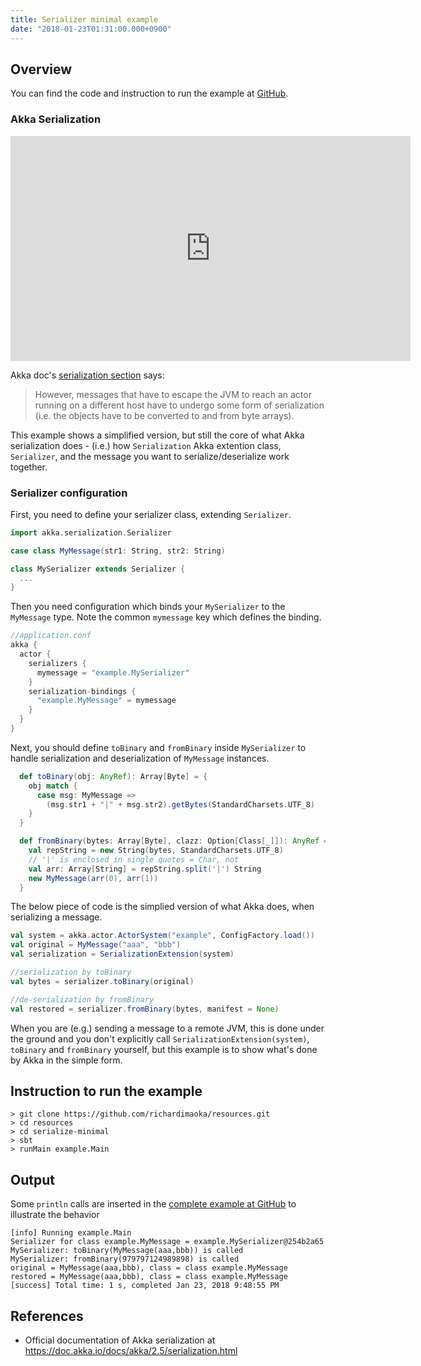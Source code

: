 ```yaml
---
title: Serializer minimal example
date: "2018-01-23T01:31:00.000+0900"
---
```


## Overview

You can find the code and instruction to run the example at [GitHub](https://github.com/richardimaoka/resources/tree/master/serialize-minimal).

### Akka Serialization

<p align="center">
  <iframe width="640" height="360"" src="https://www.youtube.com/embed/paclLCSv6NA" frameborder="0" allow="autoplay; encrypted-media" allowfullscreen></iframe>
</p>

Akka doc's [serialization section](https://doc.akka.io/docs/akka/2.5/serialization.html) says:

> However, messages that have to escape the JVM to reach an actor running on a different host have to undergo some form of serialization (i.e. the objects have to be converted to and from byte arrays).

This example shows a simplified version, but still the core of what Akka serialization does - 
(i.e.) how `Serialization` Akka extention class, `Serializer`,
and the message you want to serialize/deserialize work together.

### Serializer configuration

First, you need to define your serializer class, extending `Serializer`.

```scala
import akka.serialization.Serializer

case class MyMessage(str1: String, str2: String)

class MySerializer extends Serializer {
  ...
}
```

Then you need configuration which binds your `MySerializer` to the `MyMessage` type.
Note the common `mymessage` key which defines the binding.

```scala
//application.conf
akka {
  actor {
    serializers {
      mymessage = "example.MySerializer"
    }                                     
    serialization-bindings {              
      "example.MyMessage" = mymessage     
    }
  }
}
```

Next, you should define `toBinary` and `fromBinary` inside `MySerializer` to handle
serialization and deserialization of `MyMessage` instances.

```scala
  def toBinary(obj: AnyRef): Array[Byte] = {
    obj match {
      case msg: MyMessage => 
        (msg.str1 + "|" + msg.str2).getBytes(StandardCharsets.UTF_8)
    }
  }
```

```scala
  def fromBinary(bytes: Array[Byte], clazz: Option[Class[_]]): AnyRef = {
    val repString = new String(bytes, StandardCharsets.UTF_8)
    // '|' is enclosed in single quotes = Char, not 
    val arr: Array[String] = repString.split('|') String
    new MyMessage(arr(0), arr(1))
  }
```

The below piece of code is the simplied version of what Akka does, when serializing a message.

```scala
val system = akka.actor.ActorSystem("example", ConfigFactory.load())
val original = MyMessage("aaa", "bbb")
val serialization = SerializationExtension(system)

//serialization by toBinary
val bytes = serializer.toBinary(original)

//de-serialization by fromBinary
val restored = serializer.fromBinary(bytes, manifest = None)
```

When you are (e.g.) sending a message to a remote JVM, this is done under the ground
and you don't explicitly call `SerializationExtension(system)`, `toBinary` and `fromBinary` yourself, but this example is to show what's done by Akka in the simple form.


## Instruction to run the example
```plaintext
> git clone https://github.com/richardimaoka/resources.git
> cd resources
> cd serialize-minimal
> sbt
> runMain example.Main
```

## Output 

Some `println` calls are inserted in the [complete example at GitHub](https://github.com/richardimaoka/resources/tree/master/serialize-minimal) to illustrate the behavior

```plaintext
[info] Running example.Main
Serializer for class example.MyMessage = example.MySerializer@254b2a65
MySerializer: toBinary(MyMessage(aaa,bbb)) is called
MySerializer: fromBinary(979797124989898) is called
original = MyMessage(aaa,bbb), class = class example.MyMessage
restored = MyMessage(aaa,bbb), class = class example.MyMessage
[success] Total time: 1 s, completed Jan 23, 2018 9:48:55 PM
```

## References 

- Official documentation of Akka serialization at https://doc.akka.io/docs/akka/2.5/serialization.html
